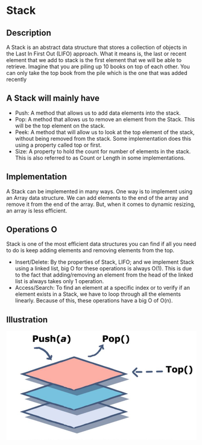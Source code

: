 ﻿# Stack 

## Description

A Stack is an abstract data structure that stores a collection of objects in the Last In First Out (LIFO) approach.
What it means is, the last or recent element that we add to stack is the first element that we will be able to retrieve. Imagine that you are piling up 10 books on top of each other. You can only take the top book from the pile which is the one that was added recently

## A Stack will mainly have

 * Push: A method that allows us to add data elements into the stack.
 * Pop: A method that allows us to remove an element from the Stack. This will be the top element on the stack.
 * Peek: A method that will allow us to look at the top element of the stack, without being removed from the stack. Some implementation does this using a property called top or first.
 * Size: A property to hold the count for number of elements in the stack. This is also referred to as Count or Length in some implementations.

## Implementation

 A Stack can be implemented in many ways. One way is to implement using an Array data structure. 
 We can add elements to the end of the array and remove it from the end of the array. 
 But, when it comes to dynamic resizing, an array is less efficient.

## Operations O
 Stack is one of the most efficient data structures you can find if all you need to do is keep adding elements and removing elements from the top.

 * Insert/Delete: By the properties of Stack, LIFO; and we implement Stack using a linked list, big O for these operations is always O(1). This is due to the fact that adding/removing an element from the head of the linked list is always takes only 1 operation.
 * Access/Search: To find an element at a specific index or to verify if an element exists in a Stack, we have to loop through all the elements linearly. Because of this, these operations have a big O of O(n).
 
## Illustration 
![Structure](https://github.com/NaorShmueli/DataStructure/blob/master/DataStructures/Images/Stack.JPG?raw=true)

